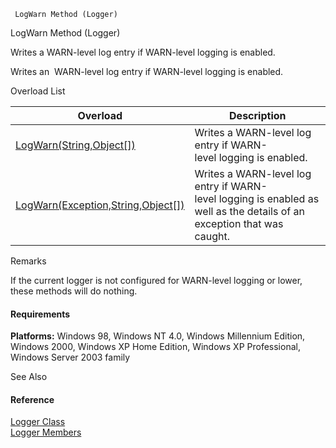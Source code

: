 ﻿     LogWarn Method (Logger)                                                   

LogWarn Method (Logger)

Writes a WARN-level log entry if WARN-level logging is enabled.

Writes an  WARN-level log entry if WARN-level logging is enabled.

Overload List

| Overload | Description |
| --- | --- |
| [LogWarn(String,Object\[\])](FChoice.Common~FChoice.Common.Logger~LogWarn(String,Object[]).md) | Writes a WARN-level log entry if WARN-level logging is enabled.   |
| [LogWarn(Exception,String,Object\[\])](FChoice.Common~FChoice.Common.Logger~LogWarn(Exception,String,Object[]).md) | Writes a WARN-level log entry if WARN-level logging is enabled as well as the details of an exception that was caught.   |

Remarks

If the current logger is not configured for WARN-level logging or lower, these methods will do nothing.

#### Requirements

**Platforms:** Windows 98, Windows NT 4.0, Windows Millennium Edition, Windows 2000, Windows XP Home Edition, Windows XP Professional, Windows Server 2003 family

See Also

#### Reference

[Logger Class](FChoice.Common~FChoice.Common.Logger.md)  
[Logger Members](FChoice.Common~FChoice.Common.Logger_members.md)